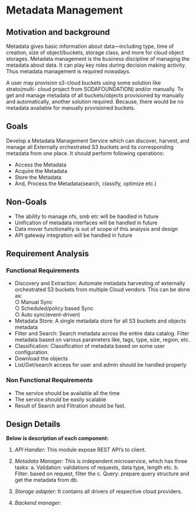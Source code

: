 # Metadata Management

## Motivation and background

Metadata gives basic information about data—including type, time of creation,
size of object/buckets, storage class, and more for cloud object storages.
Metadata management is the business discipline of managing the metadata
about data. It can play key roles during decision making activity. Thus
metadata management is required nowadays.

A user may provision s3-cloud buckets using some solution like strato(multi-
cloud project from SODAFOUNDATION) and/or manually. To get and manage
metadata of all buckets/objects provisioned by manually and automatically,
another solution required. Because, there would be no metadata available for
manually provisioned buckets.

## Goals

Develop a Metadata Management Service which can discover, harvest, and
manage all Externally orchestrated S3 buckets and its corresponding
metadata from one place. It should perform following operations:

- Access the Metadata
- Acquire the Metadata
- Store the Metadata
- And, Process the Metadata(search, classify, optimize etc.)

## Non-Goals

- The ability to manage nfs, smb etc will be handled in future
- Unification of metadata interfaces will be handled in future
- Data mover functionality is out of scope of this analysis and design
- API gateway integration will be handled in future

## Requirement Analysis

### Functional Requirements

- Discovery and Extraction: Automate metadata harvesting of externally
  orchestrated S3 buckets from multiple Cloud vendors. This can be done
  as:
  <br>
  ○ Manual Sync <br>
  ○ Scheduled/policy based Sync <br>
  ○ Auto sync(event-driven) <br>
- Metadata Store: A single metadata store for all S3 buckets and objects
  metadata
- Filter and Search: Search metadata across the entire data catalog.
  Filter metadata based on various parameters like, tags, type, size,
  region, etc.
- Classification: Classification of metadata based on some user
  configuration.
- Download the objects
- List/Get/search access for user and admin should be handled properly

### Non Functional Requirements

- The service should be available all the time
- The service should be easily scalable
- Result of Search and Filtration should be fast.

## Design Details

**Below is description of each component:**

1. *API Handler*:
This module expose REST API’s to client.

2. *Metadata Manager*:
This is independent microservice, which has three tasks:
   a. Validation: validations of requests, data type, length etc.
   b. Filter: based on request, filter the 
   c. Query: prepare query structure and get the metadata from db.

3. *Storage adapter*:
It contains all drivers of respective cloud providers. 

4. *Backend manager*:

